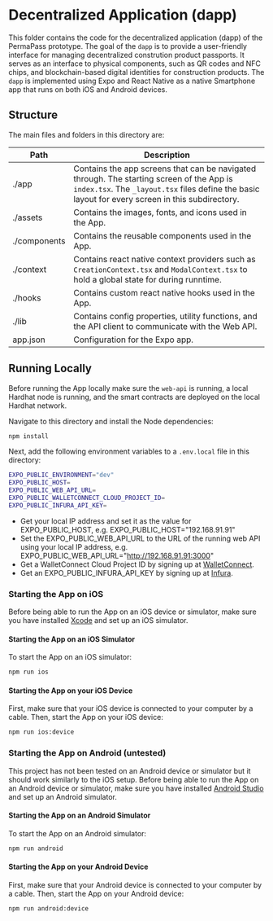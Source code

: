 # Decentralized Application (dapp)

This folder contains the code for the decentralized application (dapp) of the PermaPass prototype. The goal of the `dapp` is to provide a user-friendly interface for managing decentralized constrution product passports. It serves as an interface to physical components, such as QR codes and NFC chips, and blockchain-based digital identities for construction products. The `dapp` is implemented using Expo and React Native as a native Smartphone app that runs on both iOS and Android devices.

## Structure

The main files and folders in this directory are:

| Path         | Description                                                                                                                                                                                   |
| ------------ | --------------------------------------------------------------------------------------------------------------------------------------------------------------------------------------------- |
| ./app        | Contains the app screens that can be navigated through. The starting screen of the App is `index.tsx`. The `_layout.tsx` files define the basic layout for every screen in this subdirectory. |
| ./assets     | Contains the images, fonts, and icons used in the App.                                                                                                                                        |
| ./components | Contains the reusable components used in the App.                                                                                                                                             |
| ./context    | Contains react native context providers such as `CreationContext.tsx` and `ModalContext.tsx` to hold a global state for during runntime.                                                      |
| ./hooks      | Contains custom react native hooks used in the App.                                                                                                                                           |
| ./lib        | Contains config properties, utility functions, and the API client to communicate with the Web API.                                                                                            |
| app.json     | Configuration for the Expo app.                                                                                                                                                               |

## Running Locally

Before running the App locally make sure the `web-api` is running, a local Hardhat node is running, and the smart contracts are deployed on the local Hardhat network.

Navigate to this directory and install the Node dependencies:

```bash
npm install
```

Next, add the following environment variables to a `.env.local` file in this directory:

```bash
EXPO_PUBLIC_ENVIRONMENT="dev"
EXPO_PUBLIC_HOST=
EXPO_PUBLIC_WEB_API_URL=
EXPO_PUBLIC_WALLETCONNECT_CLOUD_PROJECT_ID=
EXPO_PUBLIC_INFURA_API_KEY=
```

- Get your local IP address and set it as the value for EXPO_PUBLIC_HOST, e.g. EXPO_PUBLIC_HOST="192.168.91.91"
- Set the EXPO_PUBLIC_WEB_API_URL to the URL of the running web API using your local IP address, e.g. EXPO_PUBLIC_WEB_API_URL="http://192.168.91.91:3000"
- Get a WalletConnect Cloud Project ID by signing up at [WalletConnect](https://walletconnect.org/).
- Get an EXPO_PUBLIC_INFURA_API_KEY by signing up at [Infura](https://infura.io/).

### Starting the App on iOS

Before being able to run the App on an iOS device or simulator, make sure you have installed [Xcode](https://developer.apple.com/xcode/) and set up an iOS simulator.

#### Starting the App on an iOS Simulator

To start the App on an iOS simulator:

```bash
npm run ios
```

#### Starting the App on your iOS Device

First, make sure that your iOS device is connected to your computer by a cable. Then, start the App on your iOS device:

```bash
npm run ios:device
```

### Starting the App on Android (untested)

This project has not been tested on an Android device or simulator but it should work similarly to the iOS setup. Before being able to run the App on an Android device or simulator, make sure you have installed [Android Studio](https://developer.android.com/studio) and set up an Android simulator.

#### Starting the App on an Android Simulator

To start the App on an Android simulator:

```bash
npm run android
```

#### Starting the App on your Android Device

First, make sure that your Android device is connected to your computer by a cable. Then, start the App on your Android device:

```bash
npm run android:device
```
